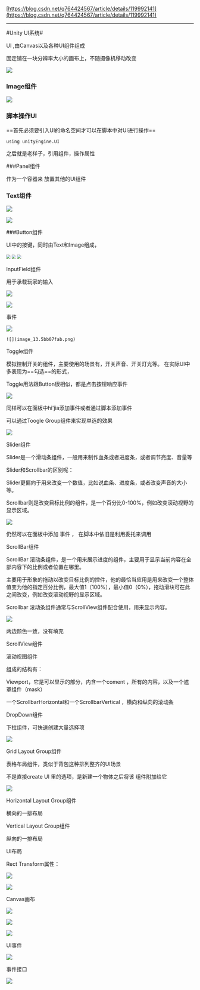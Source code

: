 [https://blog.csdn.net/q764424567/article/details/119992141](https://blog.csdn.net/q764424567/article/details/119992141)


-----
#Unity UI系统#

UI ,由Canvas以及各种UI组件组成

固定铺在一块分辨率大小的画布上，不随摄像机移动改变


  ![](https://cdn.jsdelivr.net/gh/JulyFire1024/JulyFireMarkdownPictureBed/202205110005464.png)

  

### Image组件 ###

  ![](https://cdn.jsdelivr.net/gh/JulyFire1024/JulyFireMarkdownPictureBed/202205110005326.png)





### 脚本操作UI

==首先必须要引入UI的命名空间才可以在脚本中对UI进行操作==

`using unityEngine.UI`

之后就是老样子，引用组件，操作属性

###Panel组件

作为一个容器来 放置其他的UI组件

### Text组件

  ![](https://cdn.jsdelivr.net/gh/JulyFire1024/JulyFireMarkdownPictureBed/202205110005915.png)



  ![](https://cdn.jsdelivr.net/gh/JulyFire1024/JulyFireMarkdownPictureBed/image_6.30ec9959.png)

###Button组件

UI中的按键，同时由Text和Image组成，

  <img src="image_7.709874b8.png" style="zoom: 67%;" />




  <img src="https://cdn.jsdelivr.net/gh/JulyFire1024/JulyFireMarkdownPictureBed/202205110005538.png" style="zoom: 67%;" />

  

<img src="https://cdn.jsdelivr.net/gh/JulyFire1024/JulyFireMarkdownPictureBed/202205110005634.png" style="zoom: 67%;" />



InputField组件

用于承载玩家的输入

  ![](https://cdn.jsdelivr.net/gh/JulyFire1024/JulyFireMarkdownPictureBed/202205110005748.png)

  ![](https://cdn.jsdelivr.net/gh/JulyFire1024/JulyFireMarkdownPictureBed/202205110005272.png)


事件

  ![](https://cdn.jsdelivr.net/gh/JulyFire1024/JulyFireMarkdownPictureBed/202205110005211.png)


    ![](image_13.5bb07fab.png)




Toggle组件

模拟控制开关的组件，主要使用的场景有，开关声音、开关灯光等。
在实际UI中多表现为==勾选==的形式，

  Toggle用法跟Button很相似，都是点击按钮响应事件

  ![](https://cdn.jsdelivr.net/gh/JulyFire1024/JulyFireMarkdownPictureBed/202205110005021.png)


同样可以在面板中hi'jia添加事件或者通过脚本添加事件

可以通过Toogle Group组件来实现单选的效果

  ![](https://cdn.jsdelivr.net/gh/JulyFire1024/JulyFireMarkdownPictureBed/202205110005421.png)



Slider组件

Slider是一个滑动条组件，一般用来制作血条或者进度条，或者调节亮度、音量等

Slider和Scrollbar的区别呢：

Slider更偏向于用来改变一个数值，比如说血条、进度条，或者改变声音的大小等。

Scrollbar则是改变目标比例的组件，是一个百分比0-100%，例如改变滚动视野的显示区域。

  ![](https://cdn.jsdelivr.net/gh/JulyFire1024/JulyFireMarkdownPictureBed/202205110005819.png)

  仍然可以在面板中添加 事件 ， 在脚本中依旧是利用委托来调用




ScrollBar组件

ScrollBar 滚动条组件，是一个用来展示进度的组件，主要用于显示当前内容在全部内容下的比例或者位置在哪里。

主要用于形象的拖动以改变目标比例的控件，他的最恰当应用是用来改变一个整体值变为他的指定百分比例，最大值1（100%），最小值0（0%），拖动滑块可在此之间改变，例如改变滚动视野的显示区域。

Scrollbar 滚动条组件通常与ScrollView组件配合使用，用来显示内容。

  ![](https://cdn.jsdelivr.net/gh/JulyFire1024/JulyFireMarkdownPictureBed/202205110006524.png)


两边颜色一致，没有填充


ScrollView组件

滚动视图组件

组成的结构有：

  Viewport，它是可以显示的部分，内含一个coment ，所有的内容，以及一个遮罩组件（mask）

  一个ScrollbarHorizontal和一个ScrollbarVertical ，横向和纵向的滚动条



DropDown组件

下拉组件，可快速创建大量选择项

  ![](https://cdn.jsdelivr.net/gh/JulyFire1024/JulyFireMarkdownPictureBed/202205110006306.png)





Grid Layout Group组件

表格布局组件，类似于背包这种排列整齐的UI场景

不是直接create UI 里的选项，是新建一个物体之后将该 组件附加给它

  ![](https://cdn.jsdelivr.net/gh/JulyFire1024/JulyFireMarkdownPictureBed/202205110006739.png)


Horizontal Layout Group组件

横向的一排布局

Vertical Layout Group组件

纵向的一排布局


UI布局

Rect Transform属性：

  ![](https://cdn.jsdelivr.net/gh/JulyFire1024/JulyFireMarkdownPictureBed/202205110006163.png)

  ![](https://cdn.jsdelivr.net/gh/JulyFire1024/JulyFireMarkdownPictureBed/202205110006327.png)



Canvas画布

  ![](https://cdn.jsdelivr.net/gh/JulyFire1024/JulyFireMarkdownPictureBed/202205110006707.png)



  ![](https://cdn.jsdelivr.net/gh/JulyFire1024/JulyFireMarkdownPictureBed/202205110006150.png)




  ![](https://cdn.jsdelivr.net/gh/JulyFire1024/JulyFireMarkdownPictureBed/202205110006548.png)

  

UI事件

  ![](https://cdn.jsdelivr.net/gh/JulyFire1024/JulyFireMarkdownPictureBed/202205110006386.png)


事件接口

  ![](https://cdn.jsdelivr.net/gh/JulyFire1024/JulyFireMarkdownPictureBed/202205110006132.png)


